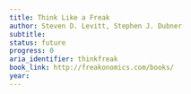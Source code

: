 ```yaml
---
title: Think Like a Freak
author: Steven D. Levitt, Stephen J. Dubner
subtitle:
status: future
progress: 0
aria_identifier: thinkfreak
book_link: http://freakonomics.com/books/
year:
---
```

